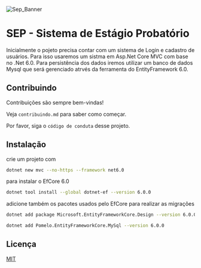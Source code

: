 
![Sep_Banner](https://github.com/GianLost/SEP_Web/assets/107321084/f463b39f-10e5-4a2b-9e54-2db91d44b1a1)

# SEP - Sistema de Estágio Probatório

Inicialmente o pojeto precisa contar com um sistema de Login e cadastro de usuários. Para isso usaremos um sistma em Asp.Net Core MVC com base no .Net 6.0. Para persistência dos dados iremos utilizar um banco de dados Mysql que será gerenciado atrvés da ferramenta do EntityFramework 6.0.



## Contribuindo

Contribuições são sempre bem-vindas!

Veja `contribuindo.md` para saber como começar.

Por favor, siga o `código de conduta` desse projeto.



## Instalação

crie um projeto com

```bash
dotnet new mvc --no-https --framework net6.0
```
para instalar o EfCore 6.0

```bash
dotnet tool install --global dotnet-ef --version 6.0.0
```
adicione também os pacotes usados pelo EfCore para realizar as migrações

```bash
dotnet add package Microsoft.EntityFrameworkCore.Design --version 6.0.0
```

```bash
dotnet add Pomelo.EntityFrameworkCore.MySql --version 6.0.0
```
    
## Licença

[MIT](https://github.com/GianLost/SEP_Web/blob/main/LICENSE.txt)


